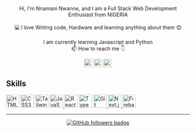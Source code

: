 <p align="center">
  Hi, I'm Nnamani Nwanne, and I am a Full Stack Web Development Enthusiast from NIGERIA
  <br>
  <br>
  💻 I love Writing code, Hardware and learning anything about them 😊
  <br> 
  <br>
  I am currently learning Javascript and Python
  <br>
  📫 How to reach me 👇
</p>


<p align="center"> 
  <a href="https://www.linkedin.com/in/nwanne-nnamani-1b0a03273"><img src="https://img.shields.io/badge/linkedin-%230077B5.svg?&style=for-the-badge&logo=linkedin&logoColor=white" height=23></a> 
  <a href="mailto:nnamaninwanne@gmail.com"><img src="https://img.shields.io/badge/Gmail-D14836?style=for-the-badge&logo=gmail&logoColor=white" height=23></a> 
  <a href="http://wa.me//2348104026825"><img src="https://img.shields.io/badge/WhatsApp-25D366?style=for-the-badge&logo=whatsapp&logoColor=white" height=23></a> 

Skills
---------

<p align="left">
<a href="https://developer.mozilla.org/en-US/docs/Glossary/HTML5" target="_blank" rel="noreferrer"><img src="https://raw.githubusercontent.com/danielcranney/readme-generator/main/public/icons/skills/html5-colored.svg" width="36" height="36" alt="HTML5" /></a>
<a href="https://www.w3.org/TR/CSS/#css" target="_blank" rel="noreferrer"><img src="https://raw.githubusercontent.com/danielcranney/readme-generator/main/public/icons/skills/css3-colored.svg" width="36" height="36" alt="CSS3" /></a>
<a href="https://tailwindcss.com/" target="_blank" rel="noreferrer"><img src="https://raw.githubusercontent.com/danielcranney/readme-generator/main/public/icons/skills/tailwindcss-colored.svg" width="36" height="36" alt="TailwindCSS" /></a>
<a
        href="https://developer.mozilla.org/en-US/docs/Web/JavaScript"
        target="_blank"
        rel="noreferrer"
        ><img
          src="https://raw.githubusercontent.com/danielcranney/readme-generator/main/public/icons/skills/javascript-colored.svg"
          width="36"
          height="36"
          alt="JavaScript"
      />
</a>
  <a href="https://reactjs.org/" target="_blank" rel="noreferrer"><img src="https://raw.githubusercontent.com/danielcranney/readme-generator/main/public/icons/skills/react-colored.svg" width="36" height="36" alt="React" /></a>
  <a href="https://www.typescriptlang.org/" target="_blank" rel="noreferrer"><img src="https://raw.githubusercontent.com/danielcranney/readme-generator/main/public/icons/skills/typescript-colored.svg" width="36" height="36" alt="TypeScript" /></a>
<a href="https://git-scm.com/" target="_blank" rel="noreferrer"
        ><img
          src="https://raw.githubusercontent.com/danielcranney/readme-generator/main/public/icons/skills/git-colored.svg"
          width="36"
          height="36"
          alt="Git"
      />
</a>
<a href="https://nextjs.org/docs/" target="_blank" rel="noreferrer"
        ><img
          src="https://raw.githubusercontent.com/danielcranney/readme-generator/main/public/icons/skills/nextjs-colored.svg"
          width="36"
          height="36"
          alt="Next.js"
      />
</a>  
  <a href="https://firebase.google.com/" target="_blank" rel="noreferrer"><img src="https://raw.githubusercontent.com/danielcranney/readme-generator/main/public/icons/skills/firebase-colored.svg" width="36" height="36" alt="Firebase" /></a>
</p>



<hr>
<p align="center">
  <a href="https://www.github.com/Nwanne-san?tab=followers" target="_blank" rel="noreferrer"><img src="https://img.shields.io/github/followers/Nwanne-san?logo=github&style=for-the-badge&color=282b2f&labelColor=0d1117" alt="GitHub followers badge" /></a>
</p>

